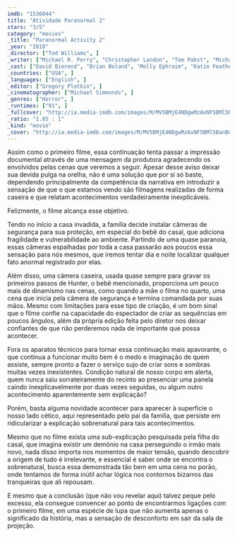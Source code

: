 ```yaml
---
imdb: "1536044"
title: "Atividade Paranormal 2"
stars: "3/5"
category: "movies"
_title: "Paranormal Activity 2"
_year: "2010"
_director: ["Tod Williams", ]
_writer: ["Michael R. Perry", "Christopher Landon", "Tom Pabst", "Michael R. Perry", "Oren Peli", ]
_cast: ["David Bierend", "Brian Boland", "Molly Ephraim", "Katie Featherston", "Seth Ginsberg", "Sprague Grayden", "William Juan Prieto", "Jackson Xenia Prieto", "Micah Sloat", ]
_countries: ["USA", ]
_languages: ["English", ]
_editor: ["Gregory Plotkin", ]
_cinematographer: ["Michael Simmonds", ]
_genres: ["Horror", ]
_runtimes: ["91", ]
_fullcover: "http://ia.media-imdb.com/images/M/MV5BMjE4NDgwMzAxNF5BMl5BanBnXkFtZTcwNTE3OTk4Mw@@.jpg"
_ratio: "1.85 : 1"
_kind: "movie"
_cover: "http://ia.media-imdb.com/images/M/MV5BMjE4NDgwMzAxNF5BMl5BanBnXkFtZTcwNTE3OTk4Mw@@._V1._SX95_SY140_.jpg"
---
```

Assim como o primeiro filme, essa continuação tenta passar a impressão documental através de uma mensagem da produtora agradecendo os envolvidos pelas cenas que veremos a seguir. Apesar desse aviso deixar sua devida pulga na orelha, não é uma solução que por si só baste, dependendo principalmente da competência da narrativa em introduzir a sensação de que o que estamos vendo são filmagens realizadas de forma caseira e que relatam acontecimentos verdadeiramente inexplicáveis.

Felizmente, o filme alcança esse objetivo.

Tendo no início a casa invadida, a família decide instalar câmeras de segurança para sua proteção, em especial do bebê do casal, que adiciona fragilidade e vulnerabilidade ao ambiente. Partindo de uma quase paranoia, essas câmeras espalhadas por toda a casa passarão aos poucos essa sensação para nós mesmos, que iremos tentar dia e noite localizar qualquer fato anormal registrado por elas.

Além disso, uma câmera caseira, usada quase sempre para gravar os primeiros passos de Hunter, o bebê mencionado, proporciona um pouco mais de dinamismo nas cenas, como quando a mãe o filma no quarto, uma cena que inicia pela câmera de segurança e termina comandada por suas mãos. Mesmo com limitações para esse tipo de criação, é um bom sinal que o filme confie na capacidade do espectador de criar as sequências em poucos ângulos, além da própria edição feita pelo diretor nos deixar confiantes de que não perderemos nada de importante que possa acontecer.

Fora os aparatos técnicos para tornar essa continuação mais apavorante, o que continua a funcionar muito bem é o medo e imaginação de quem assiste, sempre pronto a fazer o serviço sujo de criar sons e sombras muitas vezes inexistentes. Condição natural de nosso corpo em alerta, quem nunca saiu sorrateiramente do recinto ao presenciar uma panela caindo inexplicavelmente por duas vezes seguidas, ou algum outro acontecimento aparentemente sem explicação?

Porém, basta alguma novidade acontecer para aparecer à superfície o nosso lado cético, aqui representado pelo pai da família, que persiste em ridicularizar a explicação sobrenatural para tais acontecimentos.

Mesmo que no filme exista uma sub-explicação pesquisada pela filha do casal, que imagina existir um demônio na casa perseguindo o irmão mais novo, nada disso importa nos momentos de maior tensão, quando descobrir a origem de tudo é irrelevante, e essencial é saber onde se encontra o sobrenatural, busca essa demonstrada tão bem em uma cena no porão, onde tentamos de forma inútil achar lógica nos contornos bizarros das tranqueiras que ali repousam.

E mesmo que a conclusão (que não vou revelar aqui) talvez peque pelo excesso, ela consegue convencer ao ponto de encontrarmos ligações com o primeiro filme, em uma espécie de lupa que não aumenta apenas o significado da história, mas a sensação de desconforto em sair da sala de projeção.


